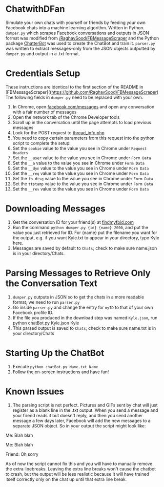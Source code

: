 # ChatwithDFan
Simulate your own chats with yourself or friends by feeding your own Facebook chats into a machine learning algorithm. Written in Python.
`dumper.py` which scrapes Facebook conversations and outputs in JSON format was modified from [/RaghavSood/FBMessageScraper](https://github.com/RaghavSood/FBMessageScraper) and the Python package [ChatterBot](https://github.com/gunthercox/ChatterBot) was used to create the ChatBot and train it. `parser.py` was written to extract messages-only from the JSON objects outputted by `dumper.py` and output in a .txt format.

Credentials Setup
=============

These instructions are identical to the first section of the README in [FBMessageScraper]((https://github.com/RaghavSood/FBMessageScraper)
The following fields in `dumper.py` need to be replaced with your own.

1. In Chrome, open [facebook.com/messages](https://www.facebook.com/messages/) and open any conversation with a fair number of messages
2. Open the network tab of the Chrome Developer tools
3. Scroll up in the conversation until the page attempts to load previous messages
4. Look for the POST request to [thread\_info.php](https://www.facebook.com/ajax/mercury/thread_info.php)
5. You need to copy certain parameters from this request into the python script to complete the setup:
  1. Set the `cookie` value to the value you see in Chrome under `Request Headers`
  2. Set the `__user` value to the value you see in Chrome under `Form Data` 
  3. Set the `__a` value to the value you see in Chrome under `Form Data`
  4. Set the `__dyn` value to the value you see in Chrome under `Form Data`
  5. Set the `__req` value to the value you see in Chrome under `Form Data`
  6. Set the `fb_dtsg` value to the value you see in Chrome under `Form Data`
  7. Set the `ttstamp` value to the value you see in Chrome under `Form Data`
  8. Set the `__rev` value to the value you see in Chrome under `Form Data`

Downloading Messages
====================

1. Get the conversation ID for your friend(s) at [findmyfbid.com](http://findmyfbid.com)
2. Run the command `python dumper.py {id} {name} 2000`, and put the value you just retrieved for ID. For {name} put the filename you want for the output, e.g. if you want Kyle.txt to appear in your directory, type Kyle here.
3. Messages are saved by default to `Chats`; check to make sure name.json is in your directory/Chats.

Parsing Messages to Retrieve Only the Conversation Text
====================

1. `dumper.py` outputs in JSON so to get the chats in a more readable format, we need to run `parser.py`
2. Go inside `parser.py` and change the entry for `myID` to that of your own Facebook profile ID.
3. If the file you produced in the download step was named `Kyle.json`, run python chatBot.py Kyle.json Kyle
4. This parsed output is saved to `Chats`; check to make sure name.txt is in your directory/Chats

Starting Up the ChatBot
====================

1. Execute `python chatBot.py Name.txt Name`
2. Follow the on-screen instructions and have fun!

Known Issues
============

1. The parsing script is not perfect. Pictures and GIFs sent by chat will just register as a blank line in the .txt output. When you send a message and your friend reads it but doesn't reply, and then you send another message a few days later, Facebook will add the new messages to a separate JSON object. So in your output the script might look like:

Me:
Blah blah



Me:
Blah blah

Friend:
Oh sorry

As of now the script cannot fix this and you will have to manually remove the extra linebreaks. Leaving the extra line breaks won't cause the chatbot to crash, but the output will be less realistic because it will have trained itself correctly only on the chat up until that extra line break. 


